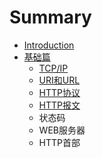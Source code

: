 # Summary

* [Introduction](README.md)
* [基础篇](basic.md)
   * [TCP/IP](basic_tcpip.md)
   * [URI和URL](basic_uri_url.md)
   * [HTTP协议](basic_http_protocol.md)
   * [HTTP报文](basic_http_messager.md)
   * 状态码
   * WEB服务器
   * HTTP首部

